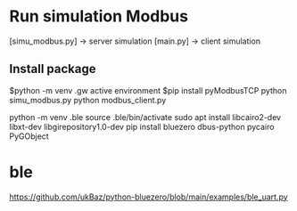 # Run simulation Modbus

[simu_modbus.py] -> server simulation
[main.py] -> client simulation

## Install package
$python -m venv .gw
active environment
$pip install pyModbusTCP
python simu_modbus.py
python modbus_client.py



python -m venv .ble
source .ble/bin/activate
sudo apt install libcairo2-dev libxt-dev libgirepository1.0-dev
pip install bluezero dbus-python pycairo PyGObject


# ble
https://github.com/ukBaz/python-bluezero/blob/main/examples/ble_uart.py